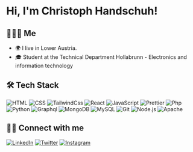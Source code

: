 # Hi, I'm Christoph Handschuh!

## 👨🏻‍💻  Me
- 🌍 I live in Lower Austria.
- 🎓 Student at the Technical Department Hollabrunn - Electronics and information technology

## 🛠 Tech Stack

![HTML](https://img.shields.io/badge/-HTML-000?&logo=HTML5&style=flat-square)
![CSS](https://img.shields.io/badge/-CSS-000?&logo=CSS3&style=flat-square)
![TailwindCss](https://img.shields.io/badge/-Tailwind%20CSS-000?&logo=Tailwind%20CSS&style=flat-square)
![React](https://img.shields.io/badge/-React-000?&logo=React&style=flat-square)
![JavaScript](https://img.shields.io/badge/-JavaScript-000?logo=JavaScript&style=flat-square)
![Prettier](https://img.shields.io/badge/-Prettier-000?&logo=Prettier&style=flat-square)
![Php](https://img.shields.io/badge/-PHP-000?&logo=PHP&style=flat-square)
![Python](https://img.shields.io/badge/-Python-000?&logo=Python&style=flat-square)
![Graphql](https://img.shields.io/badge/-Graphql-000?&logo=Graphql&style=flat-square)
![MongoDB](https://img.shields.io/badge/-MongoDB-000?&logo=mongodb&style=flat-square)
![MySQL](https://img.shields.io/badge/-MySQL-000?&logo=mysql&logoColor=FFFFFF&style=flat-square)
![Git](https://img.shields.io/badge/-Git-000?&logo=git&style=flat-square)
![Node.js](https://img.shields.io/badge/-Node.js-000?&logo=node.js&style=flat-square)
![Apache](https://img.shields.io/badge/-Apache-000?&logo=Apache&style=flat-square)

## 🤝🏻 Connect with me
[![LinkedIn](https://img.shields.io/badge/linkedin-0077B5?style=for-the-badge&logo=linkedin&logoColor=white)](https://www.linkedin.com/in/nisslmarkus/)
[![Twitter](https://img.shields.io/badge/twitter-000?style=for-the-badge&logo=twitter&logoColor=white)](https://twitter.com/markusnissl)
[![Instagram](https://img.shields.io/badge/instagram-E4405F?style=for-the-badge&logo=instagram&logoColor=white)](https://www.instagram.com/markus.nissl/)
